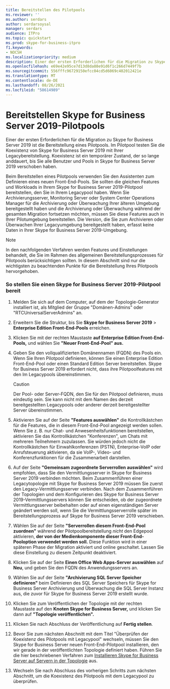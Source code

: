 ```yaml
---
title: Bereitstellen des Pilotpools
ms.reviewer: ''
ms.author: serdars
author: serdarsoysal
manager: serdars
audience: ITPro
ms.topic: quickstart
ms.prod: skype-for-business-itpro
f1.keywords:
- NOCSH
ms.localizationpriority: medium
description: Einer der ersten Erforderlichen für die Migration zu Skype for Business Server 2019 ist die Bereitstellung eines Pilotpools. Im Pilotpool testen Sie die Koexistenz von Skype for Business Server 2019 mit Ihrer Legacybereitstellung. Koexistenz ist ein temporärer Zustand, der so lange anddauert, bis Sie alle Benutzer und Pools in Skype for Business Server 2019 verschoben haben.
ms.openlocfilehash: e69e42e95ce7d13d8da88e91d6f1c266d7449f7b
ms.sourcegitcommit: 556fffc96729150efcc04cd5d6069c402012421e
ms.translationtype: MT
ms.contentlocale: de-DE
ms.lasthandoff: 08/26/2021
ms.locfileid: "58614989"
---
```

# <a name="deploy-skype-for-business-server-2019-pilot-pool"></a>Bereitstellen Skype for Business Server 2019-Pilotpools

Einer der ersten Erforderlichen für die Migration zu Skype for Business Server 2019 ist die Bereitstellung eines Pilotpools. Im Pilotpool testen Sie die Koexistenz von Skype for Business Server 2019 mit Ihrer Legacybereitstellung. Koexistenz ist ein temporärer Zustand, der so lange anddauert, bis Sie alle Benutzer und Pools in Skype for Business Server 2019 verschoben haben. 
  
Beim Bereitstellen eines Pilotpools verwenden Sie den Assistenten zum Definieren eines neuen Front-End-Pools. Sie sollten die gleichen Features und Workloads in Ihrem Skype for Business Server 2019-Pilotpool bereitstellen, den Sie in Ihrem Legacypool haben. Wenn Sie Archivierungsserver, Monitoring Server oder System Center Operations Manager für die Archivierung oder Überwachung Ihrer älteren Umgebung bereitgestellt haben und die Archivierung oder Überwachung während der gesamten Migration fortsetzen möchten, müssen Sie diese Features auch in Ihrer Pilotumgebung bereitstellen. Die Version, die Sie zum Archivieren oder Überwachen Ihrer Legacyumgebung bereitgestellt haben, erfasst keine Daten in Ihrer Skype for Business Server 2019-Umgebung. 
  
> [!NOTE]
> In den nachfolgenden Verfahren werden Features und Einstellungen behandelt, die Sie im Rahmen des allgemeinen Bereitstellungsprozesses für Pilotpools berücksichtigen sollten. In diesem Abschnitt sind nur die wichtigsten zu beachtenden Punkte für die Bereitstellung Ihres Pilotpools hervorgehoben. <!-- For detailed steps, refer to the 
 [Deploying Skype for Business Server 2019](../deployment/deploying-lync-server-2013/deploying-lync-server-2013.md) deployment guide.  -->
  
### <a name="to-deploy-a-skype-for-business-server-2019-pilot-pool"></a>So stellen Sie einen Skype for Business Server 2019-Pilotpool bereit

1. Melden Sie sich auf dem Computer, auf dem der Topologie-Generator installiert ist, als Mitglied der Gruppe "Domänen-Admins" oder "RTCUniversalServerAdmins" an.
    
2. Erweitern Sie die Struktur, bis Sie **Skype for Business Server 2019**  >  **Enterprise Edition Front-End-Pools** erreichen.
    
3. Klicken Sie mit der rechten Maustaste **auf Enterprise Edition Front-End-Pools,** und wählen Sie **"Neuer Front-End-Pool" aus.**
  
4. Geben Sie den vollqualifizierten Domänennamen (FQDN) des Pools ein. Wenn Sie Ihren Pilotpool definieren, können Sie einen Enterprise Edition Front-End-Pool oder einen Standard Edition Server bereitstellen. Skype for Business Server 2019 erfordert nicht, dass ihre Pilotpoolfeatures mit den Im Legacypools übereinstimmen.
    
    > [!CAUTION]
    > Der Pool- oder Server-FQDN, den Sie für den Pilotpool definieren, muss eindeutig sein. Sie kann nicht mit dem Namen des derzeit bereitgestellten Legacypools oder anderer derzeit bereitgestellter Server übereinstimmen. 
  
5. Aktivieren Sie auf der Seite **"Features auswählen"** die Kontrollkästchen für die Features, die in diesem Front-End-Pool angezeigt werden sollen. Wenn Sie z. B. nur Chat- und Anwesenheitsfunktionen bereitstellen, aktivieren Sie das Kontrollkästchen "Konferenzen", um Chats mit mehreren Teilnehmern zuzulassen. Sie würden jedoch nicht die Kontrollkästchen für Einwahlkonferenzen (PSTN), Enterprise-VoIP oder Anrufsteuerung aktivieren, da sie VoIP-, Video- und Konferenzfunktionen für die Zusammenarbeit darstellen. <!-- For additional information on selecting features, see 
 [Define and configure a Front End pool or Standard Edition server in Skype for Business Server 2019](../deployment/deploying-lync-server-2013/define-and-configure-a-front-end-pool-or-standard-edition-server.md) in the Deployment documentation.  -->
  
6. Auf der Seite **"Gemeinsam zugeordnete Serverrollen auswählen"** wird empfohlen, dass Sie den Vermittlungsserver in Skype for Business Server 2019 verbinden möchten. Beim Zusammenführen einer Legacytopologie mit Skype for Business Server 2019 müssen Sie zuerst den Legacy-Vermittlungsserver verbinden. Nach dem Zusammenführen der Topologien und dem Konfigurieren des Skype for Business Server 2019-Vermittlungsservers können Sie entscheiden, ob der zugeordnete Vermittlungsserver beibehalten oder auf einen eigenständigen Server geändert werden soll, wenn Sie die Vermittlungsserverrolle später im Bereitstellungsprozess auf Skype for Business Server 2019 verschieben. 
   
7. Wählen Sie auf der Seite **"Serverrollen diesem Front-End-Pool zuordnen"** während der Pilotpoolbereitstellung *nicht* den Edgepool aktivieren, **der von der Medienkomponente dieser Front-End-Pooloption verwendet werden soll.** Diese Funktion wird in einer späteren Phase der Migration aktiviert und online geschaltet. Lassen Sie diese Einstellung zu diesem Zeitpunkt deaktiviert. 
  
8. Klicken Sie auf der Seite **Einen Office Web Apps-Server auswählen** auf **Neu**, und geben Sie den FQDN des Anwendungsservers an.
  
9. Wählen Sie auf der Seite **"Archivierung SQL Server Speicher definieren"** beim Definieren des SQL Server Speichers für Skype for Business Server Archivierung und Überwachung die SQL Server Instanz aus, die zuvor für Skype for Business Server 2019 erstellt wurde. 
  
10. Klicken Sie zum Veröffentlichen der Topologie mit der rechten Maustaste auf den **Knoten Skype for Business Server,** und klicken Sie dann auf **"Topologie veröffentlichen".**
  
11. Klicken Sie nach Abschluss der Veröffentlichung auf **Fertig stellen**.

12. Bevor Sie zum nächsten Abschnitt mit dem Titel "Überprüfen der Koexistenz des Pilotpools mit Legacypool" wechseln, müssen Sie den Skype for Business Server neuen Front-End-Pilotpool installieren, den wir gerade in der veröffentlichten Topologie definiert haben. Führen Sie die hier beschriebenen Verfahren zum [Installieren Skype for Business Server auf Servern in der Topologie](../../SfbServer/deploy/install/install-skype-for-business-server.md) aus.

13. Wechseln Sie nach Abschluss des vorherigen Schritts zum nächsten Abschnitt, um die Koexistenz des Pilotpools mit dem Legacypool zu überprüfen.
    
<!-- To install a local copy of the configuration store and start the required services, see 
[Setting up Front End Servers and Front End pools for Skype for Business Server 2019](../deployment/deploying-lync-server-2013/setting-up-front-end-servers-and-front-end-pools.md) in the Deployment documentation.  -->
